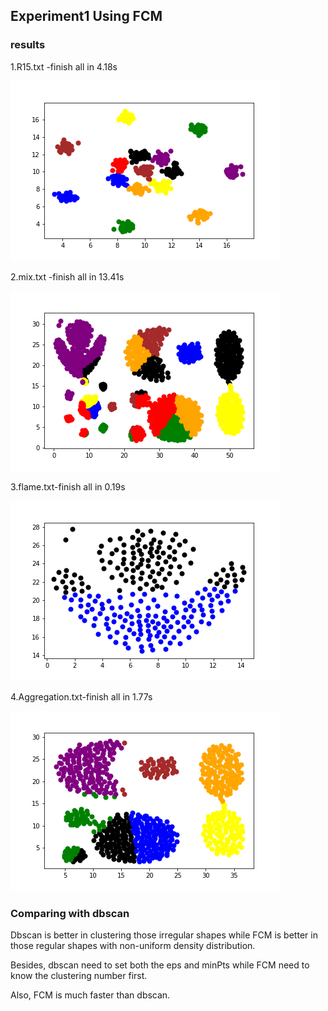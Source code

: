 ## Experiment1 Using FCM

### results



 1.R15.txt -finish all in 4.18s

![img](r15.png?lastModify=1514890556)

2.mix.txt -finish all in 13.41s

![mix](mix.png)

3.flame.txt-finish all in 0.19s

![flame](flame.png)

4.Aggregation.txt-finish all in 1.77s

![Aggregation](Aggregation.png)

### Comparing with dbscan

Dbscan is better in clustering those irregular shapes while FCM is better in those regular shapes with non-uniform density distribution.

Besides, dbscan need to set both the eps and minPts while FCM need to know the clustering number first.

Also, FCM is much faster than dbscan.